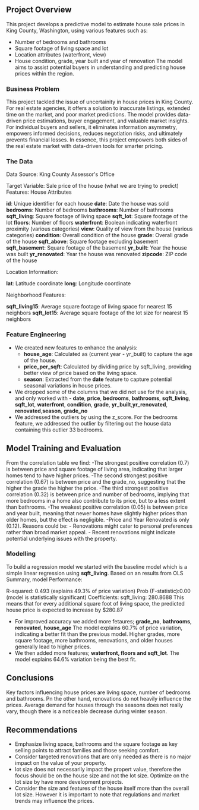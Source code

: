 
## Project Overview

This project develops a predictive model to estimate house sale prices in King County, Washington, using various features such as:

- Number of bedrooms and bathrooms
- Square footage of living space and lot
- Location attributes (waterfront, view)
- House condition, grade, year built and year of renovation
The model aims to assist potential buyers in understanding and predicting house prices within the region.

### Business Problem

This project tackled the issue of uncertainity in house prices in King County. For real estate agencies, it offers a solution to inaccurate listings, extended time on the market, and poor market predictions. The model provides data-driven price estimations, buyer engagement, and valuable market insights. For individual buyers and sellers, it eliminates information asymmetry, empowers informed decisions, reduces negotiation risks, and ultimately prevents financial losses. In essence, this project empowers both sides of the real estate market with data-driven tools for smarter pricing.

### The Data

Data Source: King County Assessor's Office

Target Variable: Sale price of the house (what we are trying to predict)
Features: House Attributes

**id**: Unique identifier for each house
**date**: Date the house was sold
**bedrooms**: Number of bedrooms
**bathrooms**: Number of bathrooms
**sqft_living**: Square footage of living space
**sqft_lot**: Square footage of the lot
**floors**: Number of floors
**waterfront**: Boolean indicating waterfront proximity (various categories)
**view**: Quality of view from the house (various categories)
**condition**: Overall condition of the house
**grade**: Overall grade of the house
**sqft_above**: Square footage excluding basement
**sqft_basement**: Square footage of the basement
**yr_built**: Year the house was built
**yr_renovated**: Year the house was renovated
**zipcode**: ZIP code of the house

Location Information:

**lat**: Latitude coordinate
**long**: Longitude coordinate

Neighborhood Features:

**sqft_living15**: Average square footage of living space for nearest 15 neighbors
**sqft_lot15**: Average square footage of the lot size for nearest 15 neighbors

### Feature Engineering

- We created new features to enhance the analysis:
    - **house_age**: Calculated as (current year - yr_built) to capture the age of the house.
    - **price_per_sqft**: Calculated by dividing price by sqft_living, providing better view of price based on the living space.
    - **season**: Extracted from the **date** feature to capture potential seasonal variations in house prices.
- We dropped some of the columns that we did not use for the analysis, and only worked with
        - **date**, **price**, **bedrooms**, **bathrooms**, **sqft_living**, **sqft_lot**, **waterfront**, **condition**, **grade**,                   **yr_built**,**yr_renovated**, **renovated**,**season**, **grade_no**
- We addressed the outliers by using the z_score. For the bedrooms feature, we addressed the outlier by filtering out the house data containing this outlier 33 bedrooms.

## Model Training and Evaluation
From the correlation table we find:
-The strongest positive correlation (0.7) is between price and square footage of living
area, indicating that larger homes tend to have higher prices.
-The second strongest positive correlation (0.67) is between price and the grade_no,
suggesting that the higher the grade the higher the price.
-The third strongest positive correlation (0.32) is between price and number of
bedrooms, implying that more bedrooms in a home also contribute to its price, but to a
less extent than bathrooms.
-The weakest positive correlation (0.05) is between price and year built, meaning that
newer homes have slightly higher prices than older homes, but the effect is negligible.
-Price and Year Renovated is only (0.12). Reasons could be:
    - Renovations might cater to personal preferences rather than broad market appeal.
    - Recent renovations might indicate potential underlying issues with the property.
    
### Modelling

To build a regression model we started with the baseline model which is a simple linear regression using **sqft_living**.
Based on an results from OLS Summary, model Performance:

R-squared:
     0.493 (explains 49.3% of price variation)
     Prob (F-statistic):0.00 (model is statistically significant)
Coefficients:
     sqft_living: 280.8688 This means that for every additional square foot of living space, the predicted house price is expected to increase by $280.87

- For improved accuracy we added more fetaures; **grade_no**, **bathrooms**, **renovated**, **house_age**
The model explains 60.7% of price variation, indicating a better fit than the previous model. Higher grades, more square footage, more bathrooms, renovations, and older houses generally lead to higher prices.
- We then added more features; **waterfront, floors and sqft_lot**. The model explains 64.6% variation being the best fit.

## Conclusions

Key factors influencing house prices are living space, number of bedrooms and bathrooms. Pn the other hand, renovations do not heavily influence the prices. Average demand for houses through the seasons does not really vary, though there is a noticeable decrease during winter season.

## Recommendations

 - Emphasize living space, bathrooms and the square footage as key selling points to attract families and those seeking comfort.
- Consider targeted renovations that are only needed as there is no major impact on the value of your property.
- lot size does not necessarily impact the propert value, therefore the focus should be on the house size and not the lot size. Optimize on the lot size by have more development projects.
- Consider the size and features of the house itself more than the overall lot size. However it is important to note that regulations and market trends may influence the prices.
